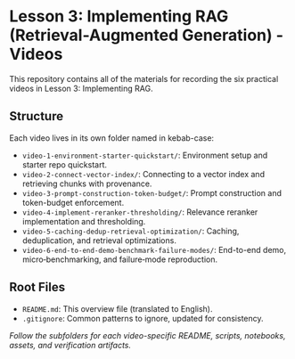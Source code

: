 # Lesson 3: Implementing RAG (Retrieval-Augmented Generation) - Videos

This repository contains all of the materials for recording the six practical videos in Lesson 3: Implementing RAG.

## Structure

Each video lives in its own folder named in kebab-case:

- `video-1-environment-starter-quickstart/`: Environment setup and starter repo quickstart.
- `video-2-connect-vector-index/`: Connecting to a vector index and retrieving chunks with provenance.
- `video-3-prompt-construction-token-budget/`: Prompt construction and token-budget enforcement.
- `video-4-implement-reranker-thresholding/`: Relevance reranker implementation and thresholding.
- `video-5-caching-dedup-retrieval-optimization/`: Caching, deduplication, and retrieval optimizations.
- `video-6-end-to-end-demo-benchmark-failure-modes/`: End-to-end demo, micro‑benchmarking, and failure‑mode reproduction.

## Root Files

- `README.md`: This overview file (translated to English).
- `.gitignore`: Common patterns to ignore, updated for consistency.

*Follow the subfolders for each video-specific README, scripts, notebooks, assets, and verification artifacts.*
